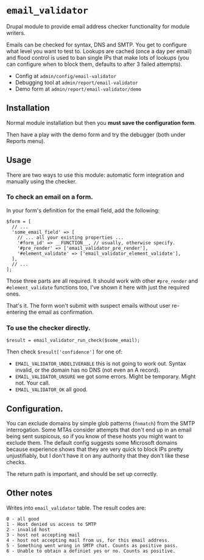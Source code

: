 `email_validator`
================

Drupal module to provide email address checker functionality for module writers.

Emails can be checked for syntax, DNS and SMTP. You get to configure what level
you want to test to. Lookups are cached (once a day per email) and flood control
is used to ban single IPs that make lots of lookups (you can configure when to
block them, defaults to after 3 failed attempts).

- Config at `admin/config/email-validator`
- Debugging tool at `admin/report/email-validator`
- Demo form at `admin/report/email-validator/demo`


## Installation

Normal module installation but then you **must save the configuration form**.

Then have a play with the demo form and try the debugger (both under Reports menu).


## Usage

There are two ways to use this module: automatic form integration and manually
using the checker.


### To check an email on a form.

In your form's definition for the email field, add the following:

    $form = [
      // ...
      'some_email_field' => [
        // ... all your existing properties ...
        '#form_id' => __FUNCTION__, // usually, otherwise specify.
        '#pre_render' => ['email_validator_pre_render'],
        '#element_validate' => ['email_validator_element_validate'],
      ],
      // ...
    ];

Those three parts are all required. It should work with other `#pre_render` and
`#element_validate` functions too, I've shown it here with just the required ones.

That's it. The form won't submit with suspect emails without user re-entering
the email as confirmation.

### To use the checker directly.

    $result = email_validator_run_check($some_email);

Then check `$result['confidence']` for one of:

- `EMAIL_VALIDATOR_UNDELIVERABLE` this is not going to work out. Syntax invalid,
  or the domain has no DNS (not even an A record).
- `EMAIL_VALIDATOR_UNSURE` we got some errors. Might be temporary. Might not.
  Your call.
- `EMAIL_VALIDATOR_OK` all good.

## Configuration.

You can exclude domains by simple glob patterns (`fnmatch`) from the SMTP
interrogation. Some MTAs consider attempts that don't end up in an email being
sent suspicous, so if you know of these hosts you might want to exclude them.
The default config suggests some Microsoft domains because experience shows that
they are very quick to block IPs pretty unjustifiably, but I don't have it on any
authority that they don't like these checks.

The return path is important, and should be set up correctly.

## Other notes

Writes into `email_validator` table. The result codes are:

    0 - all good
    1 - Host denied us access to SMTP
    2 - invalid host
    3 - host not accepting mail
    4 - host not accepting mail from us, for this email address.
    5 - Something went wrong in SMTP chat. Counts as positive pass.
    6 - Unable to obtain a definiet yes or no. Counts as positive.

